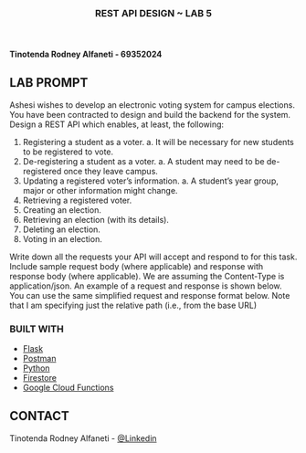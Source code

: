 <!-- PROJECT LOGO -->
<br />

<h3 align="center">REST API DESIGN ~ LAB 5</h3>
<br/>
<h4>Tinotenda Rodney Alfaneti - 69352024</h4>

<!-- ABOUT THE PROJECT -->
## LAB PROMPT

Ashesi wishes to develop an electronic voting system for campus elections. You have been 
contracted to design and build the backend for the system. Design a REST API which 
enables, at least, the following:
1. Registering a student as a voter.
        a. It will be necessary for new students to be registered to vote.
2. De-registering a student as a voter.
        a. A student may need to be de-registered once they leave campus.
3. Updating a registered voter’s information.
        a. A student’s year group, major or other information might change.
4. Retrieving a registered voter.
5. Creating an election.
6. Retrieving an election (with its details).
7. Deleting an election.
8. Voting in an election.

Write down all the requests your API will accept and respond to for this task. Include sample 
request body (where applicable) and response with response body (where applicable). We 
are assuming the Content-Type is application/json. An example of a request and response is 
shown below. You can use the same simplified request and response format below. Note 
that I am specifying just the relative path (i.e., from the base URL)

### BUILT WITH
* [Flask](https://flask.palletsprojects.com/en/2.2.x/)
* [Postman](https://www.postman.com/)
* [Python](https://www.python.org/downloads/)
* [Firestore](https://firebase.google.com/docs/firestore/)
* [Google Cloud Functions](https://cloud.google.com/functions/)


<!-- CONTACT -->
## CONTACT

Tinotenda Rodney Alfaneti - [@Linkedin](https://www.linkedin.com/in/tinotenda-rodney-alfaneti/)



